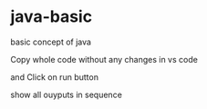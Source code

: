 # java-basic
basic concept of java 


Copy whole code without any changes in vs code 

and Click on run button 

show all ouyputs in sequence 

